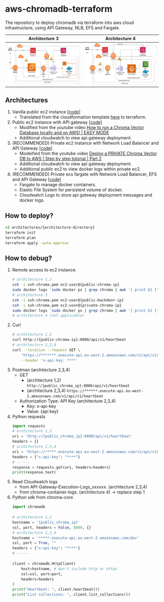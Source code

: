 # aws-chromadb-terraform
The repository to deploy chromadb via terraform into aws cloud infrastructure, using API Gateway, NLB, EFS and Fargate.

|Architecture 3|Architecture 4|
|---|---|
|![diagram](resources/apigw-nlb-ec2.png)|![diagram](resources/apigw-nlb-ecs.png)|

## Architectures
1. Vanilla public ec2 instance [[code]](architectures/vanilla-ec2)
    - Translated from the cloudformation template [here](https://s3.amazonaws.com/public.trychroma.com/cloudformation/latest/chroma.cf.json) to terraform.
2. Public ec2 instance with API gateway [[code]](architectures/apigw-public-ec2/)
    - Modified from the youtube video [How to run a Chroma Vector Database locally and on AWS! | EASY MODE](https://www.youtube.com/watch?v=xRIEKjOosaM)
    - Additional cloudwatch to view api gateway deployment.
3. (RECOMMENDED) Private ec2 instance with Network Load Balancer and API Gateway [[code]](architectures/apigw-nlb-ec2)
    - Modeified from the youtube video [Deploy a PRIVATE Chroma Vector DB to AWS | Step by step tutorial | Part 2](https://www.youtube.com/watch?v=rD3G3hbAawE&t=27s)
    - Additional cloudwatch to view api gateway deployment.
    - Additional public ec2 to view docker logs within private ec2.
4. (RECOMMENDED) Private ecs fargate with Network Load Balancer, EFS and API Gateway [[code]](architectures/apigw-nlb-ecs)
    - Fargate to manage docker containers.
    - Elastic File System for persistent volume of docker.
    - Cloudwatch Logs to store api gateway deployment messages and docker logs.

## How to deploy?
```bash
cd architectures/{architecture-directory}
terraform init
terraform plan
terraform apply -auto-approve
```

## How to debug?
1. Remote access to ec2 instance.
    ```bash
    # architecture 1,2
    ssh -i ssh-chroma.pem ec2-user@{public-chroma-ip}
    sudo docker logs `sudo docker ps | grep chroma | awk '{ print $1 }'`
    # architecture 3
    ssh -i ssh-chroma.pem ec2-user@{public-backdoor-ip}
    ssh -i ssh-chroma.pem ec2-user@{private-chroma-ip}
    sudo docker logs `sudo docker ps | grep chroma | awk '{ print $1 }'`
    # architecture 4 (not applicable)
    ```
2. Curl
    ```bash
    # architecture 1.2
    curl http://{public-chroma-ip}:8000/api/v1/heartbeat
    # architecture 2,3,4
    curl --location --request GET \
        'https://*******.execute-api.eu-west-2.amazonaws.com/v1/api/v1/heartbeat' \
        --header 'x-api-key: ****'
    ```
3. Postman (architecture 2,3,4)
    - GET
        - (architecture 1,2) `http://{public_chroma_ip}:8000/api/v1/heartbeat`
        - (architecture 2,3,4) `https://******.execute-api.eu-west-2.amazonaws.com/v1/api/v1/heartbeat`
    - Authorization Type: API Key (architecture 2,3,4)
        - Key: x-api-key
        - Value: {api key}
4. Python requests
    ```python
    import requests
    # architecture 1,2
    uri = 'http://{public_chroma_ip}:8000/api/v1/heartbeat'
    headers = {}
    # architecture 2,3,4
    uri = 'https://*****.execute-api.eu-west-2.amazonaws.com/v1/api/v1/heartbeat'
    headers = {"x-api-key": "****"}
    # ------
    response = requests.get(uri, headers=headers)
    print(response.text)
    ```
5. Read Cloudwatch logs
    - from API-Gateway-Execution-Logs_xxxxxx. (architecture 2,3,4)
    - from chroma-container-logs. (architecture 4) -> replace step 1
6. Python sdk from chroma-core
    ```python
    import chromadb

    # architecture 1,2
    hostname = '{public_chroma_ip}'
    ssl, port, headers = False, 8000, {}
    # architecture 2,3,4
    hostname = '*****.execute-api.eu-west-2.amazonaws.com/dev'
    ssl, port = True, ""
    headers = {"x-api-key": "****"}
    # ------

    client = chromadb.HttpClient(
        host=hostname, # don't include http or https
        ssl=ssl, port=port,
        headers=headers
    )
    print("Heartbeat: ", client.heartbeat())
    print("List collections: ", client.list_collections())
    ```
